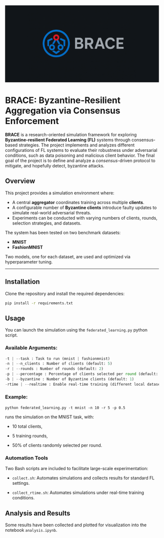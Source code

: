 <p align="center">
  <img src="logo.png" alt="BRACE logo"/>
</p>

# BRACE: Byzantine-Resilient Aggregation via Consensus Enforcement

**BRACE** is a research-oriented simulation framework for exploring **Byzantine-resilient Federated Learning (FL)** systems through consensus-based strategies. The project implements and analyzes different configurations of FL systems to evaluate their robustness under adversarial conditions, such as data poisoning and malicious client behavior.
The final goal of the project is to define and analyze a *consensus*-driven protocol to mitigate, and hopefully detect, byzantine attacks.

## Overview

This project provides a simulation environment where:

- A central **aggregator** coordinates training across multiple **clients**.
- A configurable number of **Byzantine clients** introduce faulty updates to simulate real-world adversarial threats.
- Experiments can be conducted with varying numbers of clients, rounds, selection strategies, and datasets.

The system has been tested on two benchmark datasets:

- **MNIST**
- **FashionMNIST**

Two models, one for each dataset, are used and optimized via hyperparameter tuning.

---

## Installation

Clone the repository and install the required dependencies:

```bash
pip install -r requirements.txt
```

## Usage

You can launch the simulation using the `federated_learning.py` python script.

### Available Arguments:

```python
-t | --task : Task to run (mnist | fashionmnist)
-n | --n_clients : Number of clients (default: 5)
-r | --rounds : Number of rounds (default: 2)
-p | --percentage : Percentage of clients selected per round (default: 1, i.e. all)
-b | --byzantine : Number of Byzantine clients (default: 1)
-rtime | --realtime : Enable real-time training (different local datasets each round)
```

### Example:

`python federated_learning.py -t mnist -n 10 -r 5 -p 0.5`

runs the simulation on the MNIST task, with:

- 10 total clients,

- 5 training rounds,

- 50% of clients randomly selected per round.

### Automation Tools

Two Bash scripts are included to facilitate large-scale experimentation:

- `collect.sh`: Automates simulations and collects results for standard FL settings.

- `collect_rtime.sh`: Automates simulations under real-time training conditions.

## Analysis and Results

Some results have been collected and plotted for visualization into the notebook `analysis.ipynb`.

